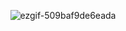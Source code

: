 <div align="center">

![ezgif-509baf9de6eada](https://github.com/user-attachments/assets/797c73d5-f509-452c-a656-db6f50635cad)

